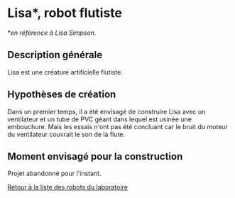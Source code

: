 
# Lisa*, robot flutiste

**en référence à Lisa Simpson.*

## Description générale

Lisa est une créature artificielle flutiste.

## Hypothèses de création

Dans un premier temps, il a été envisagé de construire Lisa avec un ventilateur et un tube de PVC géant dans lequel est usinée une embouchure.
Mais les essais n'ont pas été concluant car le bruit du moteur du ventilateur couvrait le son de la flute. 

## Moment envisagé pour la construction
Projet abandonné pour l'instant.

[Retour à la liste des robots du laboratoire](.)
